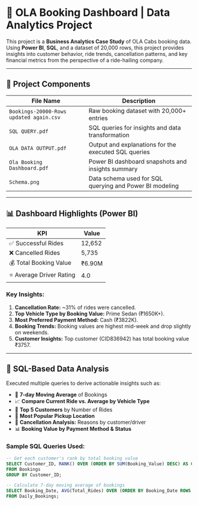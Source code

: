 

# 🚕 OLA Booking Dashboard | Data Analytics Project

This project is a **Business Analytics Case Study** of OLA Cabs booking data. Using **Power BI**, **SQL**, and a dataset of 20,000 rows, this project provides insights into customer behavior, ride trends, cancellation patterns, and key financial metrics from the perspective of a ride-hailing company.

---

## 📁 Project Components

| File Name                        | Description                                                   |
|----------------------------------|---------------------------------------------------------------|
| `Bookings-20000-Rows updated again.csv` | Raw booking dataset with 20,000+ entries                     |
| `SQL QUERY.pdf`                  | SQL queries for insights and data transformation             |
| `OLA DATA OUTPUT.pdf`            | Output and explanations for the executed SQL queries         |
| `Ola Booking Dashboard.pdf`      | Power BI dashboard snapshots and insights summary            |
| `Schema.png`                     | Data schema used for SQL querying and Power BI modeling      |

---

## 📊 Dashboard Highlights (Power BI)

| KPI                     | Value      |
|-------------------------|------------|
| ✅ Successful Rides     | 12,652     |
| ❌ Cancelled Rides      | 5,735      |
| 💰 Total Booking Value  | ₹6.90M     |
| ⭐ Average Driver Rating | 4.0        |

### Key Insights:

1. **Cancellation Rate:** ~31% of rides were cancelled.
2. **Top Vehicle Type by Booking Value:** Prime Sedan (₹1650K+).
3. **Most Preferred Payment Method:** Cash (₹3822K).
4. **Booking Trends:** Booking values are highest mid-week and drop slightly on weekends.
5. **Customer Insights:** Top customer (CID836942) has total booking value ₹3757.

---

## 🧠 SQL-Based Data Analysis

Executed multiple queries to derive actionable insights such as:

- 🔁 **7-day Moving Average** of Bookings  
- 📈 **Compare Current Ride vs. Average by Vehicle Type**  
- 🎯 **Top 5 Customers** by Number of Rides  
- 📍 **Most Popular Pickup Location**  
- 🛑 **Cancellation Analysis:** Reasons by customer/driver  
- 📊 **Booking Value by Payment Method & Status**

### Sample SQL Queries Used:
```sql
-- Get each customer's rank by total booking value
SELECT Customer_ID, RANK() OVER (ORDER BY SUM(Booking_Value) DESC) AS CustomerRank
FROM Bookings
GROUP BY Customer_ID;

-- Calculate 7-day moving average of bookings
SELECT Booking_Date, AVG(Total_Rides) OVER (ORDER BY Booking_Date ROWS BETWEEN 6 PRECEDING AND CURRENT ROW) AS Moving_Avg
FROM Daily_Bookings;
